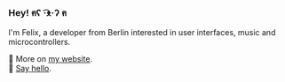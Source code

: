### Hey! ฅʕ ·͡ᴥ·ʔ ฅ

I'm Felix, a developer from Berlin interested in user interfaces, music and microcontrollers.

🌱 More on [my website](https://spoettel.dev).  
📮 [Say hello](mailto:felix@spoet.tel).  

